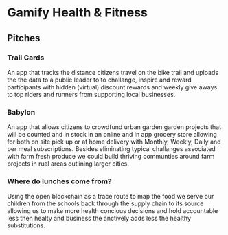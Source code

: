 # Gamify Health & Fitness
## Pitches

### Trail Cards

An app that tracks the distance citizens travel on the bike trail and uploads the the data to a public leader to to challange, inspire and reward participants with hidden (virtual) discount rewards and weekly give aways to top riders and runners from supporting local businesses. 


### Babylon

An app that allows citizens to crowdfund urban garden garden projects that will be counted and in stock in an online and in app grocery store allowing for both on site pick up or at home delivery with Monthly, Weekly, Daily and per meal subscriptions. Besides eliminating 
typical challanges associated with farm fresh produce we could build thriving communties around farm projects in rual areas outlining larger cities.

### Where do lunches come from?

Using the open blockchain as a trace route to map the food we serve our children from the schools back through the supply chain to its source allowing us to make more health concious decisions and hold accountable less then healty and business the anctively adds less the healthy substitutions.
